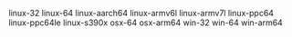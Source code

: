 linux-32
linux-64
linux-aarch64
linux-armv6l
linux-armv7l
linux-ppc64
linux-ppc64le
linux-s390x
osx-64
osx-arm64
win-32
win-64
win-arm64
